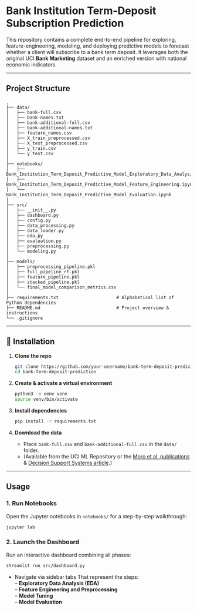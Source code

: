 # Bank Institution Term-Deposit Subscription Prediction

This repository contains a complete end-to-end pipeline for exploring, feature-engineering, modeling, and deploying predictive models to forecast whether a client will subscribe to a bank term deposit. It leverages both the original UCI **Bank Marketing** dataset and an enriched version with national economic indicators.

---

## Project Structure

```
.
├── data/
│   ├── bank-full.csv
│   ├── bank-names.txt
│   ├── bank-additional-full.csv
│   ├── bank-additional-names.txt
│   ├── feature_names.csv
│   ├── X_train_preprocessed.csv
│   ├── X_test_preprocessed.csv
│   ├── y_train.csv
│   └── y_test.csv
│
├── notebooks/
│   ├── Bank_Institution_Term_Deposit_Predictive_Model_Exploratory_Data_Analysis_(EDA).ipynb      
│   ├── Bank_Institution_Term_Deposit_Predictive_Model_Feature_Engineering.ipynb      
│   └── Bank_Institution_Term_Deposit_Predictive_Model_Evaluation.ipynb       
│
├── src/
│   ├── __init__.py
│   ├── dashboard.py                     
│   ├── config.py                         
│   ├── data_processing.py 
│   ├── data_loader.py
│   ├── eda.py
│   ├── evaluation.py
│   ├── preprocessing.py
│   └── modeling.py                    
│
├── models/
│   ├── preprocessing_pipeline.pkl     
│   ├── full_pipeline_rf.pkl   
│   ├── feature_pipeline.pkl          
│   ├── stacked_pipeline.pkl          
│   └── final_model_comparison_metrics.csv
│
├── requirements.txt                      # Alphabetical list of Python dependencies
├── README.md                             # Project overview & instructions
└── .gitignore
```

---

## 🔧 Installation

1. **Clone the repo**  
   ```bash
   git clone https://github.com/your-username/bank-term-deposit-prediction.git
   cd bank-term-deposit-prediction
   ```

2. **Create & activate a virtual environment**  
   ```bash
   python3 -m venv venv
   source venv/bin/activate
   ```

3. **Install dependencies**  
   ```bash
   pip install -r requirements.txt
   ```

4. **Download the data**  
   - Place `bank-full.csv` and `bank-additional-full.csv` in the `data/` folder.  
   - (Available from the UCI ML Repository or the [Moro et al. publications](http://hdl.handle.net/1822/14838) & [Decision Support Systems article](http://dx.doi.org/10.1016/j.dss.2014.03.001).)

---

##  Usage

### 1. Run Notebooks
Open the Jupyter notebooks in `notebooks/` for a step-by-step walkthrough:
```bash
jupyter lab
```

### 2. Launch the Dashboard
Run an interactive dashboard combining all phases:
```bash
streamlit run src/dashboard.py
```
- Navigate via sidebar tabs That represent the steps:  
  – **Exploratory Data Analysis (EDA)**  
  – **Feature Engineering and Preprocessing**  
  – **Model Tuning**  
  – **Model Evaluation**


